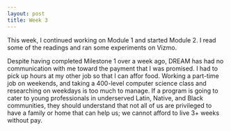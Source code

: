 ```yaml
---
layout: post
title: Week 3
---
```


This week, I continued working on Module 1 and started Module 2. I read some of the readings and ran some experiments on Vizmo.

Despite having completed Milestone 1 over a week ago, DREAM has had no communication with me toward
the payment that I was promised. I had to pick up hours at my other job so that I can affor food. 
Working a part-time job on weekends, and taking a 400-level computer science class and 
researching on weekdays  is too much to manage. If a program is going to cater to young professionals in underserved Latin, Native, and Black communities,
they should understand that not all of us are privileged to have a family or home that can help us; we cannot afford to live 3+ weeks without pay. 
